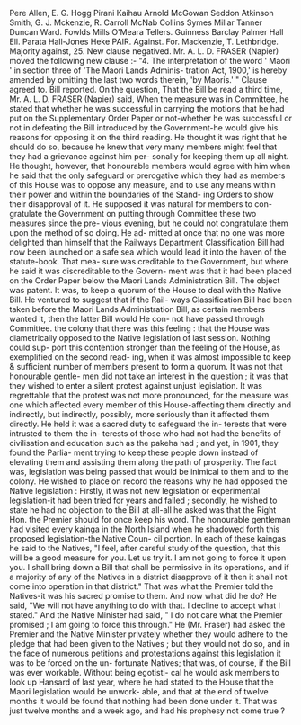 Pere Allen, E. G. Hogg Pirani Kaihau Arnold McGowan Seddon Atkinson Smith, G. J. Mckenzie, R. Carroll McNab Collins Symes Millar Tanner Duncan Ward. Fowlds Mills O'Meara Tellers. Guinness Barclay Palmer Hall Ell. Parata Hall-Jones Heke PAIR. Against. For. Mackenzie, T. Lethbridge. Majority against, 25. New clause negatived. Mr. A. L. D. FRASER (Napier) moved the following new clause :- "4. The interpretation of the word ' Maori ' in section three of 'The Maori Lands Adminis- tration Act, 1900,' is hereby amended by omitting the last two words therein, 'by Maoris.' " Clause agreed to. Bill reported. On the question, That the Bill be read a third time, Mr. A. L. D. FRASER (Napier) said, When the measure was in Committee, he stated that whether he was successful in carrying the motions that he had put on the Supplementary Order Paper or not-whether he was successful or not in defeating the Bill introduced by the Government-he would give his reasons for opposing it on the third reading. He thought it was right that he should do so, because he knew that very many members might feel that they had a grievance against him per- sonally for keeping them up all night. He thought, however, that honourable members would agree with him when he said that the only safeguard or prerogative which they had as members of this House was to oppose any measure, and to use any means within their power and within the boundaries of the Stand- ing Orders to show their disapproval of it. He supposed it was natural for members to con- gratulate the Government on putting through Committee these two measures since the pre- vious evening, but he could not congratulate them upon the method of so doing. He ad- mitted at once that no one was more delighted than himself that the Railways Department Classification Bill had now been launched on a safe sea which would lead it into the haven of the statute-book. That mea- sure was creditable to the Government, but where he said it was discreditable to the Govern- ment was that it had been placed on the Order Paper below the Maori Lands Administration Bill. The object was patent. It was, to keep a quorum of the House to deal with the Native Bill. He ventured to suggest that if the Rail- ways Classification Bill had been taken before the Maori Lands Administration Bill, as certain members wanted it, then the latter Bill would He con- not have passed through Committee. the colony that there was this feeling : that the House was diametrically opposed to the Native legislation of last session. Nothing could sup- port this contention stronger than the feeling of the House, as exemplified on the second read- ing, when it was almost impossible to keep & sufficient number of members present to form a quorum. It was not that honourable gentle- men did not take an interest in the question ; it was that they wished to enter a silent protest against unjust legislation. It was regrettable that the protest was not more pronounced, for the measure was one which affected every member of this House-affecting them directly and indirectly, but indirectly, possibly, more seriously than it affected them directly. He held it was a sacred duty to safeguard the in- terests that were intrusted to them-the in- terests of those who had not had the benefits of civilisation and education such as the pakeha had ; and yet, in 1901, they found the Parlia- ment trying to keep these people down instead of elevating them and assisting them along the path of prosperity. The fact was, legislation was being passed that would be inimical to them and to the colony. He wished to place on record the reasons why he had opposed the Native legislation : Firstly, it was not new legislation or experimental legislation-it had been tried for years and failed ; secondly, he wished to state he had no objection to the Bill at all-all he asked was that the Right Hon. the Premier should for once keep his word. The honourable gentleman had visited every kainga in the North Island when he shadowed forth this proposed legislation-the Native Coun- cil portion. In each of these kaingas he said to the Natives, "I feel, after careful study of the question, that this will be a good measure for you. Let us try it. I am not going to force it upon you. I shall bring down a Bill that shall be permissive in its operations, and if a majority of any of the Natives in a district disapprove of it then it shall not come into operation in that district." That was what the Premier told the Natives-it was his sacred promise to them. And now what did he do? He said, "We will not have anything to do with that. I decline to accept what I stated." And the Native Minister had said, " I do not care what the Premier promised ; I am going to force this through." He (Mr. Fraser) had asked the Premier and the Native Minister privately whether they would adhere to the pledge that had been given to the Natives ; but they would not do so, and in the face of numerous petitions and protestations against this legislation it was to be forced on the un- fortunate Natives; that was, of course, if the Bill was ever workable. Without being egotisti- cal he would ask members to look up Hansard of last year, where he had stated to the House that the Maori legislation would be unwork- able, and that at the end of twelve months it would be found that nothing had been done under it. That was just twelve months and a week ago, and had his prophesy not come true ? 